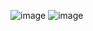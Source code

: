 ![image](https://github.com/user-attachments/assets/def69fc4-8fa2-4c11-842a-d79ef598f5cb)
![image](https://github.com/user-attachments/assets/b0d8c6c4-6e90-48d6-b140-4fb07cf64f6f)

